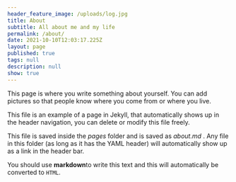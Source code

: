 ```yaml
---
header_feature_image: /uploads/log.jpg
title: About
subtitle: All about me and my life
permalink: /about/
date: 2021-10-10T12:03:17.225Z
layout: page
published: true
tags: null
description: null
show: true
---
```


This page is where you write something about yourself. You can add pictures so that people know where you come from or where you live.

This file is an example of a page in Jekyll, that automatically shows up in the header navigation, you can delete or modify this file freely.

This file is saved inside the _pages_ folder and is saved as _about.md_ . Any file in this folder (as long as it has  the YAML header) will automatically show up as a link in the header bar.

You should use **markdown**to write this text and this will automatically be converted to `HTML`.
